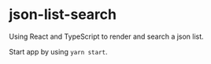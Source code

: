 # json-list-search

Using React and TypeScript to render and search a json list.

Start app by using ```yarn start```.



